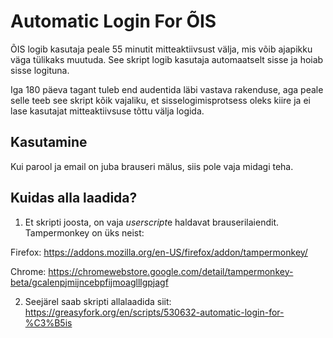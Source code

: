 # Automatic Login For ÕIS
ÕIS logib kasutaja peale 55 minutit mitteaktiivsust välja, mis võib ajapikku väga tülikaks muutuda. See skript logib kasutaja automaatselt sisse ja hoiab sisse logituna. 

Iga 180 päeva tagant tuleb end audentida läbi vastava rakenduse, aga peale selle teeb see skript kõik vajaliku, et sisselogimisprotsess oleks kiire ja ei lase kasutajat mitteaktiivsuse tõttu välja logida.

## Kasutamine
Kui parool ja email on juba brauseri mälus, siis pole vaja midagi teha.  

## Kuidas alla laadida?
1. Et skripti joosta, on vaja *userscript*e haldavat brauserilaiendit. Tampermonkey on üks neist:

Firefox: https://addons.mozilla.org/en-US/firefox/addon/tampermonkey/

Chrome: https://chromewebstore.google.com/detail/tampermonkey-beta/gcalenpjmijncebpfijmoaglllgpjagf

2. Seejärel saab skripti allalaadida siit: https://greasyfork.org/en/scripts/530632-automatic-login-for-%C3%B5is